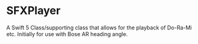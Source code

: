 # SFXPlayer
A Swift 5 Class/supporting class that allows for the playback of Do-Ra-Mi etc. Initially for use with Bose AR heading angle.
